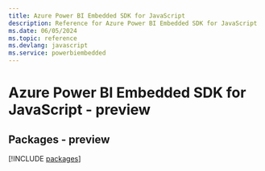 ```yaml
---
title: Azure Power BI Embedded SDK for JavaScript
description: Reference for Azure Power BI Embedded SDK for JavaScript
ms.date: 06/05/2024
ms.topic: reference
ms.devlang: javascript
ms.service: powerbiembedded
---
```

# Azure Power BI Embedded SDK for JavaScript - preview
## Packages - preview
[!INCLUDE [packages](power-bi-embedded-index.md)]